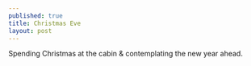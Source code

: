 ```yaml
---
published: true
title: Christmas Eve
layout: post
---
```

Spending Christmas at the cabin & contemplating the new year ahead. 